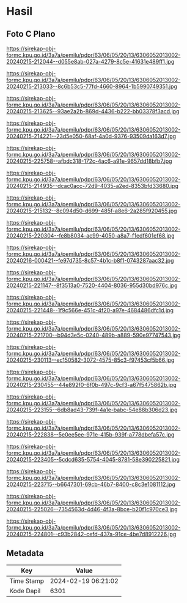 # Hasil

## Foto C Plano

https://sirekap-obj-formc.kpu.go.id/3a7a/pemilu/pdpr/63/06/05/20/13/6306052013002-20240215-212044--d055e8ab-027a-4279-8c5e-41631e489ff1.jpg

https://sirekap-obj-formc.kpu.go.id/3a7a/pemilu/pdpr/63/06/05/20/13/6306052013002-20240215-213033--8c6b53c5-77fd-4660-8964-1b5990749351.jpg

https://sirekap-obj-formc.kpu.go.id/3a7a/pemilu/pdpr/63/06/05/20/13/6306052013002-20240215-213625--93ae2a2b-869d-4436-b222-bb03378f3acd.jpg

https://sirekap-obj-formc.kpu.go.id/3a7a/pemilu/pdpr/63/06/05/20/13/6306052013002-20240215-214221--23d5e050-68af-4a0d-9376-93509da163d7.jpg

https://sirekap-obj-formc.kpu.go.id/3a7a/pemilu/pdpr/63/06/05/20/13/6306052013002-20240215-225758--afbdc318-172c-4ac6-a91e-9657dd18bfb7.jpg

https://sirekap-obj-formc.kpu.go.id/3a7a/pemilu/pdpr/63/06/05/20/13/6306052013002-20240215-214935--dcac0acc-72d9-4035-a2ed-8353bfd33680.jpg

https://sirekap-obj-formc.kpu.go.id/3a7a/pemilu/pdpr/63/06/05/20/13/6306052013002-20240215-215132--8c094d50-d699-485f-a8e6-2a285f920455.jpg

https://sirekap-obj-formc.kpu.go.id/3a7a/pemilu/pdpr/63/06/05/20/13/6306052013002-20240215-220304--fe8b8034-ac99-4050-a8a7-f1edf601ef68.jpg

https://sirekap-obj-formc.kpu.go.id/3a7a/pemilu/pdpr/63/06/05/20/13/6306052013002-20240216-000421--fe97d735-8c57-4b1c-b8f1-0743287aac32.jpg

https://sirekap-obj-formc.kpu.go.id/3a7a/pemilu/pdpr/63/06/05/20/13/6306052013002-20240215-221147--8f3513a0-7520-4404-8036-955d30bd976c.jpg

https://sirekap-obj-formc.kpu.go.id/3a7a/pemilu/pdpr/63/06/05/20/13/6306052013002-20240215-221448--1f9c566e-451c-4f20-a97e-4684486dfc1d.jpg

https://sirekap-obj-formc.kpu.go.id/3a7a/pemilu/pdpr/63/06/05/20/13/6306052013002-20240215-221700--b94d3e5c-0240-489b-a889-590e97747543.jpg

https://sirekap-obj-formc.kpu.go.id/3a7a/pemilu/pdpr/63/06/05/20/13/6306052013002-20240215-230113--ec150582-3072-4575-85c3-f97453cf5b66.jpg

https://sirekap-obj-formc.kpu.go.id/3a7a/pemilu/pdpr/63/06/05/20/13/6306052013002-20240215-230455--44e892f0-6f0b-497c-9cf3-a67f5475862b.jpg

https://sirekap-obj-formc.kpu.go.id/3a7a/pemilu/pdpr/63/06/05/20/13/6306052013002-20240215-223155--6db8ad43-739f-4a1e-babc-54e88b306d23.jpg

https://sirekap-obj-formc.kpu.go.id/3a7a/pemilu/pdpr/63/06/05/20/13/6306052013002-20240215-222838--5e0ee5ee-971e-415b-939f-a778dbefa57c.jpg

https://sirekap-obj-formc.kpu.go.id/3a7a/pemilu/pdpr/63/06/05/20/13/6306052013002-20240215-223405--5cdcd635-5754-4045-8781-58e390225821.jpg

https://sirekap-obj-formc.kpu.go.id/3a7a/pemilu/pdpr/63/06/05/20/13/6306052013002-20240215-223715--b6647301-69cb-46b7-8400-c8c3e1081112.jpg

https://sirekap-obj-formc.kpu.go.id/3a7a/pemilu/pdpr/63/06/05/20/13/6306052013002-20240215-225026--7354563d-4d46-4f3a-8bce-b20f1c970ce3.jpg

https://sirekap-obj-formc.kpu.go.id/3a7a/pemilu/pdpr/63/06/05/20/13/6306052013002-20240215-224801--c93b2842-cefd-437a-91ce-4be7d8912226.jpg


## Metadata

| Key        | Value               |
| ---------- | ------------------- |
| Time Stamp | 2024-02-19 06:21:02 |
| Kode Dapil | 6301                |



